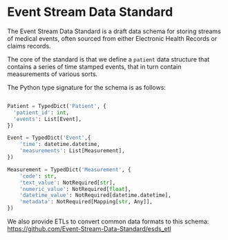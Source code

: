 # Event Stream Data Standard

The Event Stream Data Standard is a draft data schema for storing streams of medical events, often sourced from either Electronic Health Records or claims records.

The core of the standard is that we define a ``patient`` data structure that contains a series of time stamped events, that in turn contain measurements of various sorts.

The Python type signature for the schema is as follows:

```python

Patient = TypedDict('Patient', {
  'patient_id': int,
  'events': List[Event],
})

Event = TypedDict('Event',{
    'time': datetime.datetime,
    'measurements': List[Measurement],
})

Measurement = TypedDict('Measurement', {
    'code': str,
    'text_value': NotRequired[str],
    'numeric_value': NotRequired[float],
    'datetime_value': NotRequired[datetime.datetime],
    'metadata': NotRequired[Mapping[str, Any]],
})
```

We also provide ETLs to convert common data formats to this schema: https://github.com/Event-Stream-Data-Standard/esds_etl
